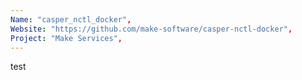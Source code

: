 ```yaml
---
Name: "casper_nctl_docker",
Website: "https://github.com/make-software/casper-nctl-docker",
Project: "Make Services",
---
```

<!--lang:en--> 
test
<!--lang:es--] 
test
<!--lang:de--] 
test
<!--lang:fr--] 
test
<!--lang:pl--] 
test
<!--lang:uk--] 
test
[!--lang:*-->  
